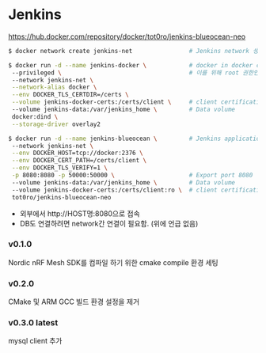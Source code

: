 # Jenkins

https://hub.docker.com/repository/docker/tot0ro/jenkins-blueocean-neo

```bash
$ docker network create jenkins-net                # Jenkins network 생성

$ docker run -d --name jenkins-docker \            # docker in docker container. jenkins 내부에서 docker를 실행하기 위해 사용
 --privileged \                                    # 이를 위해 root 권한인 privileged 권한이 필요함. 보안에 취약.
 --network jenkins-net \
 --network-alias docker \
 --env DOCKER_TLS_CERTDIR=/certs \
 --volume jenkins-docker-certs:/certs/client \     # client certifications volume
 --volume jenkins-data:/var/jenkins_home \         # Data volume
 docker:dind \
 --storage-driver overlay2

$ docker run -d --name jenkins-blueocean \         # Jenkins application container
 --network jenkins-net \
 --env DOCKER_HOST=tcp://docker:2376 \
 --env DOCKER_CERT_PATH=/certs/client \
 --env DOCKER_TLS_VERIFY=1 \
 -p 8080:8080 -p 50000:50000 \                     # Export port 8080
 --volume jenkins-data:/var/jenkins_home \         # Data volume
 --volume jenkins-docker-certs:/certs/client:ro \  # client certifications volume
 tot0ro/jenkins-blueocean-neo
```

- 외부에서 http://HOST명:8080으로 접속
- DB도 연결하려면 network간 연결이 필요함. (위에 언급 없음)


### v0.1.0

Nordic nRF Mesh SDK를 컴파일 하기 위한 cmake compile 환경 세팅


### v0.2.0

CMake 및 ARM GCC 빌드 환경 설정을 제거


### v0.3.0 latest

mysql client 추가
